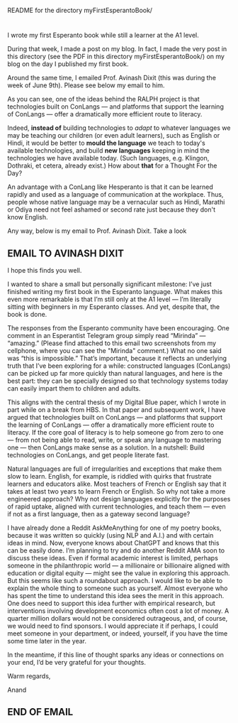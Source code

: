 README for the directory myFirstEsperantoBook/

#

I wrote my first Esperanto book while still a learner at the A1 level. 

During that week, I made a post on my blog. In fact, I made the very post in this directory (see the PDF in this directory myFirstEsperantoBook/) on my blog on the day I published my first book.

Around the same time, I emailed Prof. Avinash Dixit (this was during the week of June 9th). Please see below my email to him.

As you can see, one of the ideas behind the RALPH project is that technologies built on ConLangs — and platforms that support the learning of ConLangs — offer a dramatically more efficient route to literacy. 

Indeed, **instead of** building technologies to *adapt* to whatever languages we may be teaching our children (or even adult learners), such as English or Hindi, it would be better to **mould the language** 
we teach to today's available technologies, and build **new languages** keeping in mind the technologies we have available today. (Such languages, e.g. Klingon, Dothraki, et cetera, already exist.) How about
**that** for a Thought For the Day?

An advantage with a ConLang like Hesperanto is that it can be learned rapidly and used as a language of communication at the workplace. Thus, people whose native language may be a vernacular such as Hindi, Marathi or Odiya need not feel ashamed or second rate just because they don't know English.

Any way, below is my email to Prof. Avinash Dixit. Take a look

## EMAIL TO AVINASH DIXIT

I hope this finds you well.

I wanted to share a small but personally significant milestone: I’ve just finished writing my first book in the Esperanto language. What makes this even more remarkable is that I’m still only at the A1 level — I’m literally sitting with beginners in my Esperanto classes. And yet, despite that, the book is done.

The responses from the Esperanto community have been encouraging. One comment in an Esperantist Telegram group simply read “Mirinda” — “amazing.” (Please find attached to this email two screenshots from my cellphone, where you can see the "Mirinda" comment.) What no one said was “this is impossible.” That’s important, because it reflects an underlying truth that I’ve been exploring for a while: constructed languages (ConLangs) can be picked up far more quickly than natural languages, and here is the best part: they can be specially designed so that technology systems today can easily impart them to children and adults.

This aligns with the central thesis of my Digital Blue paper, which I wrote in part while on a break from HBS. In that paper and subsequent work, I have argued that technologies built on ConLangs — and platforms that support the learning of ConLangs — offer a dramatically more efficient route to literacy. If the core goal of literacy is to help someone go from zero to one — from not being able to read, write, or speak any language to mastering one — then ConLangs make sense as a solution. In a nutshell: Build technologies on ConLangs, and get people literate fast.

Natural languages are full of irregularities and exceptions that make them slow to learn. English, for example, is riddled with quirks that frustrate learners and educators alike. Most teachers of French or English say that it takes at least two years to learn French or English. So why not take a more engineered approach? Why not design languages explicitly for the purposes of rapid uptake, aligned with current technologies, and teach them — even if not as a first language, then as a gateway second language?

I have already done a Reddit AskMeAnything for one of my poetry books, because it was written so quickly (using NLP and A.I.) and with certain ideas in mind. Now, everyone knows about ChatGPT and knows that this can be easily done. I’m planning to try and do another Reddit AMA soon to discuss these ideas. Even if formal academic interest is limited, perhaps someone in the philanthropic world — a millionaire or billionaire aligned with education or digital equity — might see the value in exploring this approach. But this seems like such a roundabout approach. I would like to be able to explain the whole thing to someone such as yourself. Almost everyone who has spent the time to understand this idea sees the merit in this approach. One does need to support this idea further with empirical research, but interventions involving development economics often cost a lot of money. A quarter million dollars would not be considered outrageous, and, of course, we would need to find sponsors. I would appreciate it if perhaps, I could meet someone in your department, or indeed, yourself, if you have the time some time later in the year.

In the meantime, if this line of thought sparks any ideas or connections on your end, I’d be very grateful for your thoughts.

Warm regards,

Anand

## END OF EMAIL 

